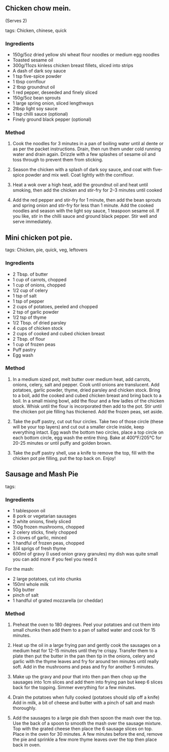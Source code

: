 Chicken chow mein.
--------------
(Serves 2)

tags: Chicken, chinese, quick

### Ingredients

- 150g/5oz dried yellow shi wheat flour noodles or medium egg noodles
- Toasted sesame oil
- 300g/11ozs kinless chicken breast fillets, sliced into strips
- A dash of dark soy sauce
- 1 tsp five-spice powder
- 1 tbsp cornflour
- 2 tbsp groundnut oil
- 1 red pepper, deseeded and finely sliced
- 150g/5oz bean sprouts
- 1 large spring onion, sliced lengthways
- 2tbsp light soy sauce
- 1 tsp chilli sauce (optional)
- Finely ground black pepper (optional)

### Method

1. Cook the noodles for 3 minutes in a pan of boiling water until al dente or as per the packet instructions. Drain, then run them under cold running water and drain again. Drizzle with a few splashes of sesame oil and toss through to prevent them from sticking.

2. Season the chicken with a splash of dark soy sauce, and coat with five-spice powder and mix well. Coat lightly with the cornflour.

3. Heat a wok over a high heat, add the groundnut oil and heat until smoking, then add the chicken and stir-fry for 2–3 minutes until cooked

4. Add the red pepper and stir-fry for 1 minute, then add the bean sprouts and spring onion and stir-fry for less than 1 minute. Add the cooked noodles and season with the light soy sauce, 1 teaspoon sesame oil. If you like, stir in the chilli sauce and ground black pepper. Stir well and serve immediately.


Mini chicken pot pie.
---------------------

tags: Chicken, pie, quick, veg, leftovers

### Ingredients

- 2 Tbsp. of butter
- 1 cup of carrots, chopped
- 1 cup of onions, chopped
- 1/2 cup of celery
- 1 tsp of salt
- 1 tsp of pepper
- 2 cups of potatoes, peeled and chopped
- 2 tsp of garlic powder
- 1/2 tsp of thyme
- 1/2 Tbsp. of dried parsley
- 4 cups of chicken stock
- 2 cups of cooked and cubed chicken breast
- 2 Tbsp. of flour
- 1 cup of frozen peas
- Puff pastry
- Egg wash

### Method

1. In a medium sized pot, melt butter over medium heat, add carrots, onions, celery, salt and pepper. Cook until onions are translucent. Add potatoes, garlic powder, thyme, dried parsley and chicken stock. Bring to a boil, add the cooked and cubed chicken breast and bring back to a boil. In a small mixing bowl, add the flour and a few ladles of the chicken stock. Whisk until the flour is incorporated then add to the pot. Stir until the chicken pot pie filling has thickened. Add the frozen peas, set aside.

2. Take the puff pastry, cut out four circles. Take two of those circle (these will be your top layers) and cut out a smaller circle inside, keep everything intact. Egg wash the bottom two circles, place a top circle on each bottom circle, egg wash the entire thing. Bake at 400°F/205°C for 20-25 minutes or until puffy and golden brown.

3. Take the puff pastry shell, use a knife to remove the top, fill with the chicken pot pie filling, put the top back on. Enjoy!

Sausage and Mash Pie
---------------------

tags: 

### Ingredients

- 1 tablespoon oil
- 8 pork or vegetarian sausages
- 2 white onions, finely sliced
- 150g frozen mushrooms, chopped
- 2 celery sticks, finely chopped
- 3 cloves of garlic, minced
- 1 handful of frozen peas, chopped
- 3/4 sprigs of fresh thyme
- 600ml of gravy (I used onion gravy granules) my dish was quite small you can add more if you feel you need it

For the mash:
- 2 large potatoes, cut into chunks
- 150ml whole milk
- 50g butter
- pinch of salt
- 1 handful of grated mozzarella (or cheddar)

### Method

1. Preheat the oven to 180 degrees. Peel your potatoes and cut them into small chunks then add them to a pan of salted water and cook for 15 minutes.

2. Heat up the oil in a large frying pan and gently cook the sausages on a medium heat for 12-15 minutes until they’re crispy. Transfer them to a plate then put the butter in the pan then tip in the onions, celery and garlic with the thyme leaves and fry for around ten minutes until really soft. Add in the mushrooms and peas and fry for another 5 minutes.
   
3. Make up the gravy and pour that into then pan then chop up the sausages into 1cm slices and add them into frying pan but keep 6 slices back for the topping. Simmer everything for a few minutes.
   
4. Drain the potatoes when fully cooked (potatoes should slip off a knife) Add in milk, a bit of cheese and butter with a pinch of salt and mash thoroughly.

5. Add the sausages to a large pie dish then spoon the mash over the top. Use the back of a spoon to smooth the mash over the sausage mixture. Top with the grated cheese then place the 6 sausage slices on top. Place in the oven for 30 minutes. A few minutes before the end, remove the pie and sprinkle a few more thyme leaves over the top then place back in oven.
